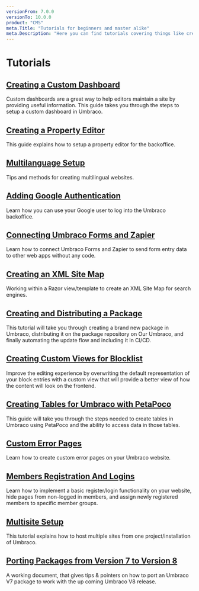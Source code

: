 ```yaml
---
versionFrom: 7.0.0
versionTo: 10.0.0
product: "CMS"
meta.Title: "Tutorials for beginners and master alike"
meta.Description: "Here you can find tutorials covering things like creating a site from scratch, setting up multilingual sites and many more"
---
```


# Tutorials

## [Creating a Custom Dashboard](Creating-a-Custom-Dashboard.md)

Custom dashboards are a great way to help editors maintain a site by providing useful information. This guide takes you through the steps to setup a custom dashboard in Umbraco.

## [Creating a Property Editor](Creating-a-Property-Editor.md)

This guide explains how to setup a property editor for the backoffice.

## [Multilanguage Setup](Multilanguage-Setup.md)

Tips and methods for creating multilingual websites.

## [Adding Google Authentication](Add-Google-Authentication.md)

Learn how you can use your Google user to log into the Umbraco backoffice.

## [Connecting Umbraco Forms and Zapier](Connecting-Umbraco-Forms-and-Zapier.md)

Learn how to connect Umbraco Forms and Zapier to send form entry data to other web apps without any code.

## [Creating an XML Site Map](Creating-an-XML-Site-Map.md)

Working within a Razor view/template to create an XML Site Map for search engines.

## [Creating and Distributing a Package](Creating-and-distributing-a-package.md)

This tutorial will take you through creating a brand new package in Umbraco, distributing it on the package repository on Our Umbraco, and finally automating the update flow and including it in CI/CD.

## [Creating Custom Views for Blocklist](Creating-Custom-Views-for-Blocklist.md)

Improve the editing experience by overwriting the default representation of your block entries with a custom view that will provide a better view of how the content will look on the frontend.

## [Creating Tables for Umbraco with PetaPoco](Creating-Tables-for-Umbraco-with-PetaPoco.md)

This guide will take you through the steps needed to create tables in Umbraco using PetaPoco and the ability to access data in those tables.

## [Custom Error Pages](Custom-Error-Pages.md)

Learn how to create custom error pages on your Umbraco website.

## [Members Registration And Logins](Members-Registration-And-Logins.md)

Learn how to implement a basic register/login functionality on your website, hide pages from non-logged in members, and assign newly registered members to specific member groups.

## [Multisite Setup](Multisite-Setup.md)

This tutorial explains how to host multiple sites from one project/installation of Umbraco.

## [Porting Packages from Version 7 to Version 8](Porting-Packages-V8.md)

A working document, that gives tips & pointers on how to port an Umbraco V7 package to work with the up coming Umbraco V8 release.
